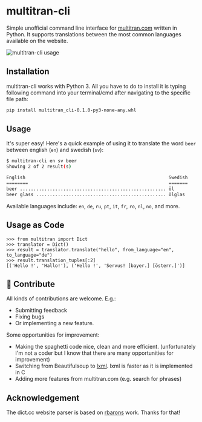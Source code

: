 multitran-cli
=========
Simple unofficial command line interface for [multitran.com](https://www.multitran.com) written in Python. It supports translations between the most common languages available on the website.

![multitran-cli usage](https://i.imgur.com/83XCU53.gif)


Installation
------------

multitran-cli works with Python 3. 
All you have to do to install it is typing following command into your terminal/cmd after navigating to the specific file path:

```bash
pip install multitran_cli-0.1.0-py3-none-any.whl 
```

Usage
-----

It's super easy! Here's a quick example of using it to translate the word `beer` between english (`en`) and swedish (`sv`):

```bash
$ multitran-cli en sv beer
Showing 2 of 2 result(s)

English                                                     Swedish
========                                                    =======
beer ...................................................... öl
beer glass ................................................ ölglas
```


Available languages include: `en`, `de`, `ru`, `pt`, `it`, `fr`, `ro`, `nl`, `no`, and more.

Usage as Code
------------

```
>>> from multitran import Dict
>>> translator = Dict()
>>> result = translator.translate("hello", from_language="en", to_language="de")
>>> result.translation_tuples[:2]
[('Hello !', 'Hallo!'), ('Hello !', 'Servus! [bayer.] [österr.]')]
```

🤝 Contribute
------------
All kinds of contributions are welcome. E.g.:

- Submitting feedback
- Fixing bugs
- Or implementing a new feature.

Some opportunities for improvement:
- Making the spaghetti code nice, clean and more efficient. (unfortunately I'm not a coder but I know that there are many opportunities for improvement)
- Switching from Beautifulsoup to [lxml](https://lxml.de/). lxml is faster as it is implemented in C
- Adding more features from multitran.com (e.g. search for phrases)



Acknowledgement
-------
The dict.cc website parser is based on [rbarons](https://github.com/rbaron/dict.cc.py) work. Thanks for that!

